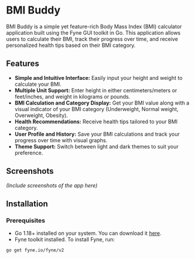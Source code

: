 # BMI Buddy

BMI Buddy is a simple yet feature-rich Body Mass Index (BMI) calculator application built using the Fyne GUI toolkit in Go. This application allows users to calculate their BMI, track their progress over time, and receive personalized health tips based on their BMI category.

## Features

- **Simple and Intuitive Interface:** Easily input your height and weight to calculate your BMI.
- **Multiple Unit Support:** Enter height in either centimeters/meters or feet/inches, and weight in kilograms or pounds.
- **BMI Calculation and Category Display:** Get your BMI value along with a visual indicator of your BMI category (Underweight, Normal weight, Overweight, Obesity).
- **Health Recommendations:** Receive health tips tailored to your BMI category.
- **User Profile and History:** Save your BMI calculations and track your progress over time with visual graphs.
- **Theme Support:** Switch between light and dark themes to suit your preference.

## Screenshots

*(Include screenshots of the app here)*

## Installation

### Prerequisites

- Go 1.18+ installed on your system. You can download it [here](https://golang.org/dl/).
- Fyne toolkit installed. To install Fyne, run:

```bash
go get fyne.io/fyne/v2

